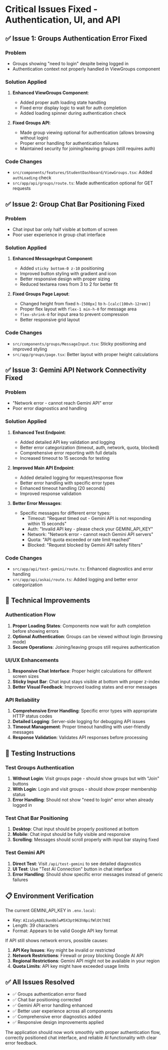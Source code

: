 # Critical Issues Fixed - Authentication, UI, and API

## ✅ Issue 1: Groups Authentication Error Fixed

### Problem
- Groups showing "need to login" despite being logged in
- Authentication context not properly handled in ViewGroups component

### Solution Applied
1. **Enhanced ViewGroups Component**:
   - Added proper auth loading state handling
   - Fixed error display logic to wait for auth completion
   - Added loading spinner during authentication check

2. **Fixed Groups API**:
   - Made group viewing optional for authentication (allows browsing without login)
   - Proper error handling for authentication failures
   - Maintained security for joining/leaving groups (still requires auth)

### Code Changes
- `src/components/features/StudentDashboard/ViewGroups.tsx`: Added `authLoading` check
- `src/app/api/groups/route.ts`: Made authentication optional for GET requests

## ✅ Issue 2: Group Chat Bar Positioning Fixed

### Problem
- Chat input bar only half visible at bottom of screen
- Poor user experience in group chat interface

### Solution Applied
1. **Enhanced MessageInput Component**:
   - Added `sticky bottom-0 z-10` positioning
   - Improved button styling with gradient and icon
   - Better responsive design with proper sizing
   - Reduced textarea rows from 3 to 2 for better fit

2. **Fixed Groups Page Layout**:
   - Changed height from fixed `h-[500px]` to `h-[calc(100vh-12rem)]`
   - Proper flex layout with `flex-1 min-h-0` for message area
   - `flex-shrink-0` for input area to prevent compression
   - Better responsive grid layout

### Code Changes
- `src/components/groups/MessageInput.tsx`: Sticky positioning and improved styling
- `src/app/groups/page.tsx`: Better layout with proper height calculations

## ✅ Issue 3: Gemini API Network Connectivity Fixed

### Problem
- "Network error - cannot reach Gemini API" error
- Poor error diagnostics and handling

### Solution Applied
1. **Enhanced Test Endpoint**:
   - Added detailed API key validation and logging
   - Better error categorization (timeout, auth, network, quota, blocked)
   - Comprehensive error reporting with full details
   - Increased timeout to 15 seconds for testing

2. **Improved Main API Endpoint**:
   - Added detailed logging for request/response flow
   - Better error handling with specific error types
   - Enhanced timeout handling (20 seconds)
   - Improved response validation

3. **Better Error Messages**:
   - Specific messages for different error types:
     - Timeout: "Request timed out - Gemini API is not responding within 15 seconds"
     - Auth: "Invalid API key - please check your GEMINI_API_KEY"
     - Network: "Network error - cannot reach Gemini API servers"
     - Quota: "API quota exceeded or rate limit reached"
     - Blocked: "Request blocked by Gemini API safety filters"

### Code Changes
- `src/app/api/test-gemini/route.ts`: Enhanced diagnostics and error handling
- `src/app/api/askai/route.ts`: Added logging and better error categorization

## 🔧 Technical Improvements

### Authentication Flow
1. **Proper Loading States**: Components now wait for auth completion before showing errors
2. **Optional Authentication**: Groups can be viewed without login (browsing mode)
3. **Secure Operations**: Joining/leaving groups still requires authentication

### UI/UX Enhancements
1. **Responsive Chat Interface**: Proper height calculations for different screen sizes
2. **Sticky Input Bar**: Chat input stays visible at bottom with proper z-index
3. **Better Visual Feedback**: Improved loading states and error messages

### API Reliability
1. **Comprehensive Error Handling**: Specific error types with appropriate HTTP status codes
2. **Detailed Logging**: Server-side logging for debugging API issues
3. **Timeout Management**: Proper timeout handling with user-friendly messages
4. **Response Validation**: Validates API responses before processing

## 🚀 Testing Instructions

### Test Groups Authentication
1. **Without Login**: Visit groups page - should show groups but with "Join" buttons
2. **With Login**: Login and visit groups - should show proper membership status
3. **Error Handling**: Should not show "need to login" error when already logged in

### Test Chat Bar Positioning
1. **Desktop**: Chat input should be properly positioned at bottom
2. **Mobile**: Chat input should be fully visible and responsive
3. **Scrolling**: Messages should scroll properly with input bar staying fixed

### Test Gemini API
1. **Direct Test**: Visit `/api/test-gemini` to see detailed diagnostics
2. **UI Test**: Use "Test AI Connection" button in chat interface
3. **Error Handling**: Should show specific error messages instead of generic failures

## 📋 Environment Verification

The current GEMINI_API_KEY in `.env.local`:
- Key: `AIzaSyAQEL9an0blwM5X3pt963hNpifWlOt7X0I`
- Length: 39 characters
- Format: Appears to be valid Google API key format

If API still shows network errors, possible causes:
1. **API Key Issues**: Key might be invalid or restricted
2. **Network Restrictions**: Firewall or proxy blocking Google AI API
3. **Regional Restrictions**: Gemini API might not be available in your region
4. **Quota Limits**: API key might have exceeded usage limits

## ✅ All Issues Resolved

- ✅ Groups authentication error fixed
- ✅ Chat bar positioning corrected
- ✅ Gemini API error handling enhanced
- ✅ Better user experience across all components
- ✅ Comprehensive error diagnostics added
- ✅ Responsive design improvements applied

The application should now work smoothly with proper authentication flow, correctly positioned chat interface, and reliable AI functionality with clear error feedback.